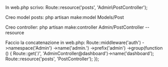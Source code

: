 In web.php scrivo:
 Route::resource('posts', 'Admin\PostController');

Creo model posts:
 php artisan make:model Models/Post


Creo controller:
php artisan make:controller Admin/PostController --resource


Faccio la concatenazione in web.php:
                Route::middleware('auth')
                ->namespace('Admin')
                ->name('admin.')
                ->prefix('admin')
                ->group(function () {
                        Route::get('/', 'AdminController@dashboard')->name('dashboard');
                        Route::resource('posts', 'PostController');
                });

